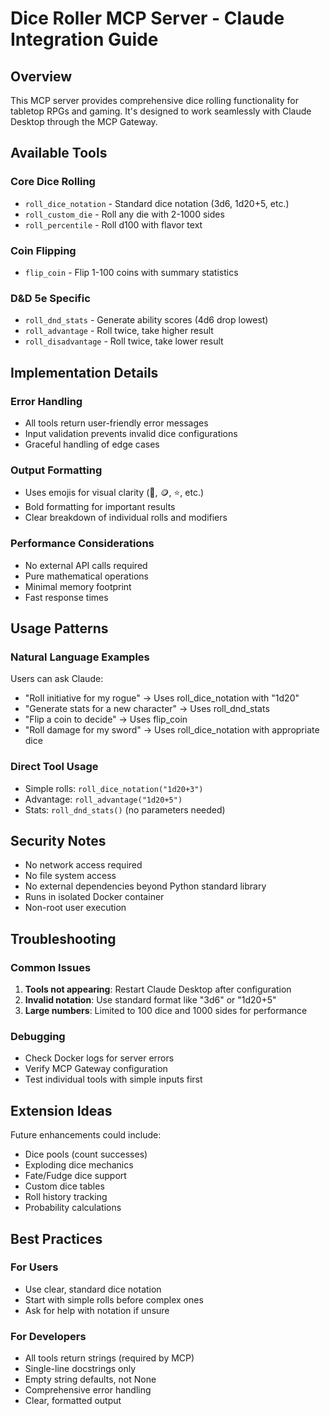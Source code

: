 # Dice Roller MCP Server - Claude Integration Guide

## Overview

This MCP server provides comprehensive dice rolling functionality for tabletop RPGs and gaming. It's designed to work seamlessly with Claude Desktop through the MCP Gateway.

## Available Tools

### Core Dice Rolling

- `roll_dice_notation` - Standard dice notation (3d6, 1d20+5, etc.)
- `roll_custom_die` - Roll any die with 2-1000 sides
- `roll_percentile` - Roll d100 with flavor text

### Coin Flipping

- `flip_coin` - Flip 1-100 coins with summary statistics

### D&D 5e Specific

- `roll_dnd_stats` - Generate ability scores (4d6 drop lowest)
- `roll_advantage` - Roll twice, take higher result
- `roll_disadvantage` - Roll twice, take lower result

## Implementation Details

### Error Handling

- All tools return user-friendly error messages
- Input validation prevents invalid dice configurations
- Graceful handling of edge cases

### Output Formatting

- Uses emojis for visual clarity (🎲, 🪙, ⭐, etc.)
- Bold formatting for important results
- Clear breakdown of individual rolls and modifiers

### Performance Considerations

- No external API calls required
- Pure mathematical operations
- Minimal memory footprint
- Fast response times

## Usage Patterns

### Natural Language Examples

Users can ask Claude:

- "Roll initiative for my rogue" → Uses roll_dice_notation with "1d20"
- "Generate stats for a new character" → Uses roll_dnd_stats
- "Flip a coin to decide" → Uses flip_coin
- "Roll damage for my sword" → Uses roll_dice_notation with appropriate dice

### Direct Tool Usage

- Simple rolls: `roll_dice_notation("1d20+3")`
- Advantage: `roll_advantage("1d20+5")`
- Stats: `roll_dnd_stats()` (no parameters needed)

## Security Notes

- No network access required
- No file system access
- No external dependencies beyond Python standard library
- Runs in isolated Docker container
- Non-root user execution

## Troubleshooting

### Common Issues

1. **Tools not appearing**: Restart Claude Desktop after configuration
2. **Invalid notation**: Use standard format like "3d6" or "1d20+5"
3. **Large numbers**: Limited to 100 dice and 1000 sides for performance

### Debugging

- Check Docker logs for server errors
- Verify MCP Gateway configuration
- Test individual tools with simple inputs first

## Extension Ideas

Future enhancements could include:

- Dice pools (count successes)
- Exploding dice mechanics
- Fate/Fudge dice support
- Custom dice tables
- Roll history tracking
- Probability calculations

## Best Practices

### For Users

- Use clear, standard dice notation
- Start with simple rolls before complex ones
- Ask for help with notation if unsure

### For Developers

- All tools return strings (required by MCP)
- Single-line docstrings only
- Empty string defaults, not None
- Comprehensive error handling
- Clear, formatted output
